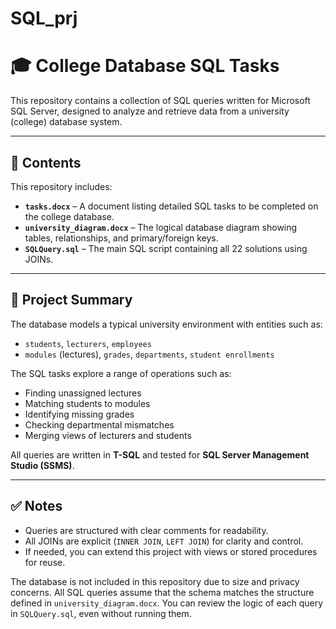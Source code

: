 # SQL_prj
# 🎓 College Database SQL Tasks

This repository contains a collection of SQL queries written for Microsoft SQL Server, designed to analyze and retrieve data from a university (college) database system.

---

## 📂 Contents

This repository includes:

- **`tasks.docx`** – A document listing detailed SQL tasks to be completed on the college database.
- **`university_diagram.docx`** – The logical database diagram showing tables, relationships, and primary/foreign keys.
- **`SQLQuery.sql`** – The main SQL script containing all 22 solutions using JOINs.

---

## 🧠 Project Summary

The database models a typical university environment with entities such as:

- `students`, `lecturers`, `employees`
- `modules` (lectures), `grades`, `departments`, `student enrollments`

The  SQL tasks explore a range of operations such as:

- Finding unassigned lectures
- Matching students to modules
- Identifying missing grades
- Checking departmental mismatches
- Merging views of lecturers and students

All queries are written in **T-SQL** and tested for **SQL Server Management Studio (SSMS)**.

---

## ✅ Notes

- Queries are structured with clear comments for readability.
- All JOINs are explicit (`INNER JOIN`, `LEFT JOIN`) for clarity and control.
- If needed, you can extend this project with views or stored procedures for reuse.


The database is not included in this repository due to size and privacy concerns. All SQL queries assume that the schema matches the structure defined in `university_diagram.docx`.
You can review the logic of each query in `SQLQuery.sql`, even without running them.
